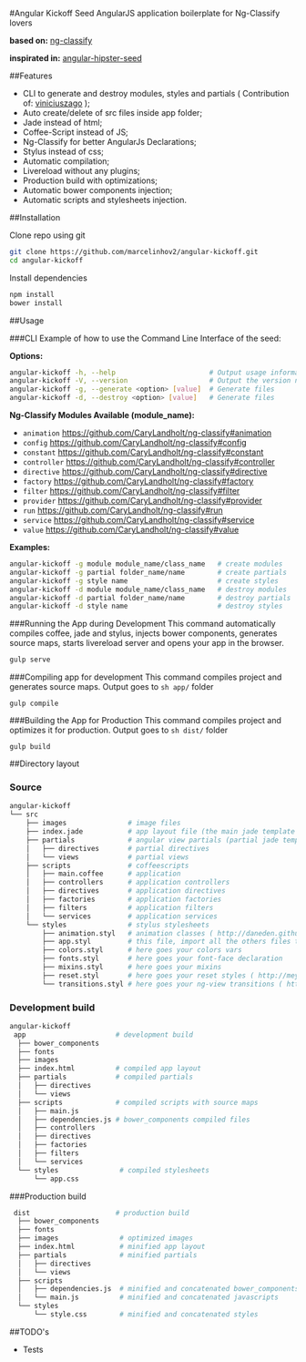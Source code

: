 #Angular Kickoff Seed
AngularJS application boilerplate for Ng-Classify lovers

__based on:__ [ng-classify](https://github.com/CaryLandholt/ng-classify)

__inspirated in:__ [angular-hipster-seed](https://github.com/t3chnoboy/angular-hipster-seed)


##Features
* CLI to generate and destroy modules, styles and partials ( Contribution of: [viniciuszago](https://github.com/viniciuszago) );
* Auto create/delete of src files inside app folder;
* Jade instead of html;
* Coffee-Script instead of JS;
* Ng-Classify for better AngularJs Declarations;
* Stylus instead of css;
* Automatic compilation;
* Livereload without any plugins;
* Production build with optimizations;
* Automatic bower components injection;
* Automatic scripts and stylesheets injection.

##Installation

Clone repo using git
```sh
git clone https://github.com/marcelinhov2/angular-kickoff.git
cd angular-kickoff
```
Install dependencies
```sh
npm install
bower install
```

##Usage

###CLI
Example of how to use the Command Line Interface of the seed:

__Options:__
```sh
angular-kickoff -h, --help                       # Output usage information
angular-kickoff -V, --version                    # Output the version number
angular-kickoff -g, --generate <option> [value]  # Generate files
angular-kickoff -d, --destroy <option> [value]   # Generate files
```

__Ng-Classify Modules Available (module_name):__ 

* ```animation```  https://github.com/CaryLandholt/ng-classify#animation
* ```config```     https://github.com/CaryLandholt/ng-classify#config
* ```constant```   https://github.com/CaryLandholt/ng-classify#constant
* ```controller``` https://github.com/CaryLandholt/ng-classify#controller 
* ```directive```  https://github.com/CaryLandholt/ng-classify#directive
* ```factory```    https://github.com/CaryLandholt/ng-classify#factory
* ```filter```     https://github.com/CaryLandholt/ng-classify#filter
* ```provider```   https://github.com/CaryLandholt/ng-classify#provider
* ```run```        https://github.com/CaryLandholt/ng-classify#run
* ```service```    https://github.com/CaryLandholt/ng-classify#service
* ```value```      https://github.com/CaryLandholt/ng-classify#value

__Examples:__ 
```sh
angular-kickoff -g module module_name/class_name   # create modules
angular-kickoff -g partial folder_name/name        # create partials
angular-kickoff -g style name                      # create styles
angular-kickoff -d module module_name/class_name   # destroy modules
angular-kickoff -d partial folder_name/name        # destroy partials
angular-kickoff -d style name                      # destroy styles
```

###Running the App during Development
This command automatically compiles coffee, jade and stylus, injects bower components, generates source maps, starts livereload server and opens your app in the browser.
```sh
gulp serve
```

###Compiling app for development
This command compiles project and generates source maps. Output goes to ```sh app/``` folder
```
gulp compile
```

###Building the App for Production
This command compiles project and optimizes it for production. Output goes to ```sh dist/``` folder
```
gulp build
```

##Directory layout

### Source

```sh
angular-kickoff
└── src
    ├── images               # image files
    ├── index.jade           # app layout file (the main jade template file of the app)
    ├── partials             # angular view partials (partial jade templates)
    │   ├── directives       # partial directives
    │   └── views            # partial views
    ├── scripts              # coffeescripts
    │   ├── main.coffee      # application
    │   ├── controllers      # application controllers
    │   ├── directives       # application directives
    │   ├── factories        # application factories
    │   ├── filters          # application filters
    │   └── services         # application services
    └── styles               # stylus stylesheets
        ├── animation.styl   # animation classes ( http://daneden.github.io/animate.css/ )
        ├── app.styl         # this file, import all the others files that you create
        ├── colors.styl      # here goes your colors vars
        ├── fonts.styl       # here goes your font-face declaration
        ├── mixins.styl      # here goes your mixins
        ├── reset.styl       # here goes your reset styles ( http://meyerweb.com/eric/tools/css/reset/ )
        └── transitions.styl # here goes your ng-view transitions ( https://github.com/mgechev/angular-transitions )
```

### Development build

```sh
angular-kickoff
 app                      # development build
  ├── bower_components
  ├── fonts
  ├── images
  ├── index.html          # compiled app layout
  ├── partials            # compiled partials
  │   ├── directives
  │   └── views
  ├── scripts             # compiled scripts with source maps
  │   ├── main.js
  │   ├── dependencies.js # bower_components compiled files
  │   ├── controllers
  │   ├── directives
  │   ├── factories
  │   ├── filters
  │   └── services
  └── styles               # compiled stylesheets
      └── app.css
```

###Production build

```sh
 dist                     # production build
  ├── bower_components
  ├── fonts
  ├── images               # optimized images
  ├── index.html           # minified app layout
  ├── partials             # minified partials
  │   ├── directives
  │   └── views
  ├── scripts
  │   ├── dependencies.js  # minified and concatenated bower_components
  │   └── main.js          # minified and concatenated javascripts
  └── styles
      └── style.css        # minified and concatenated styles
```

##TODO's
* Tests